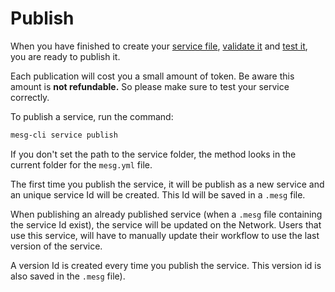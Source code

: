 # Publish

When you have finished to create your [service file](/./service/configuration.md), [validate it](/service/validation.md) and [test it](/service/test.md), you are ready to publish it.

Each publication will cost you a small amount of token. Be aware this amount is **not refundable.** So please make sure to test your service correctly.

To publish a service, run the command:

```bash
mesg-cli service publish
```

If you don't set the path to the service folder, the method looks in the current folder for the `mesg.yml` file.

The first time you publish the service, it will be publish as a new service and an unique service Id will be created. This Id will be saved in a `.mesg` file.

When publishing an already published service \(when a `.mesg` file containing the service Id exist\), the service will be updated on the Network. Users that use this service, will have to manually update their workflow to use the last version of the service.

A version Id is created every time you publish the service. This version id is also saved in the `.mesg` file\).
